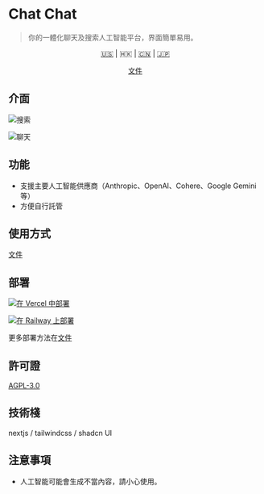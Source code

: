 # Chat Chat

> 你的一體化聊天及搜索人工智能平台，界面簡單易用。

<p align='center'>
    <a href='./README.md'>🇺🇸</a> | <a>🇭🇰</a> | <a href='./README.zh_CN.md'>🇨🇳</a> | <a href='/README.ja.md'>🇯🇵</a>
</p>

<p align='center'>
    <a href='https://docs.okis.dev/chat' target='_blank'>
        文件
    </a>
</p>

## 介面

![搜索](https://cdn.harrly.com/project/GitHub/Chat-Chat/img/chat.png)

![聊天](https://cdn.harrly.com/project/GitHub/Chat-Chat/img/search.png)

## 功能

-   支援主要人工智能供應商（Anthropic、OpenAI、Cohere、Google Gemini 等）
-   方便自行託管

## 使用方式

[文件](https://docs.okis.dev/chat)

## 部署

[![在 Vercel 中部署](https://vercel.com/button)](https://vercel.com/import/project?template=https://github.com/okisdev/ChatChat)

[![在 Railway 上部署](https://railway.app/button.svg)](https://railway.app/template/-WWW5r)

更多部署方法在[文件](https://docs.okis.dev/chat)

## 許可證

[AGPL-3.0](./LICENSE)

## 技術棧

nextjs / tailwindcss / shadcn UI

## 注意事項

-   人工智能可能會生成不當內容，請小心使用。
